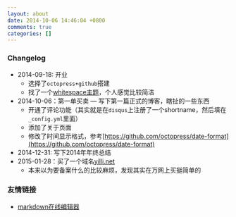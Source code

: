 ```yaml
---
layout: about
date: 2014-10-06 14:46:04 +0800
comments: true
categories: []
---
```


### Changelog
* 2014-09-18: 开业
    - 选择了`octopress+github`搭建
    - 找了一个[whitespace主题](https://github.com/lucaslew/whitespace)，个人感觉比较简洁
* 2014-10-06：第一单买卖
  — 写下第一篇正式的博客，瞎扯的一些东西 
  - 开通了评论功能（其实就是在`disqus`上注册了一个shortname，然后填在`_config.yml`里面）
  - 添加了关于页面
  - 修改了时间显示格式，参考[https://github.com/octopress/date-format](https://github.com/octopress/date-format)
* 2014-12-31: 写下2014年年终总结
* 2015-01-28：买了一个域名[yilli.net](http://yilli.net)
  - 本来以为要备案什么的比较麻烦，发现其实在万网上买挺简单的


### 友情链接
  - [markdown在线编辑器](http://mahua.jser.me/) 
